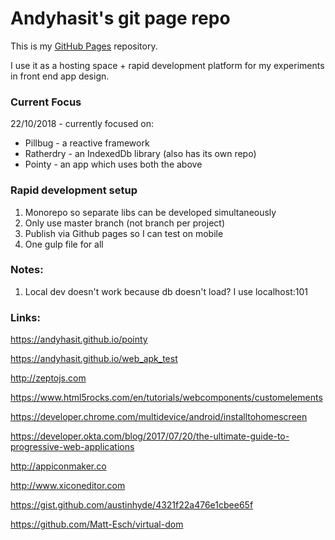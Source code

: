 # Andyhasit's git page repo

This is my [GitHub Pages](https://pages.github.com/) repository.

I use it as a hosting space + rapid development platform for my experiments in front end app design.

### Current Focus

22/10/2018 - currently focused on:

* Pillbug - a reactive framework
* Ratherdry - an IndexedDb library (also has its own repo)
* Pointy - an app which uses both the above



### Rapid development setup

1. Monorepo so separate libs can be developed simultaneously
2. Only use master branch (not branch per project)
3. Publish via Github pages so I can test on mobile
4. One gulp file for all


### Notes:

1. Local dev doesn't work because db doesn't load? I use localhost:101 

### Links:

https://andyhasit.github.io/pointy

https://andyhasit.github.io/web_apk_test

http://zeptojs.com

https://www.html5rocks.com/en/tutorials/webcomponents/customelements

https://developer.chrome.com/multidevice/android/installtohomescreen

https://developer.okta.com/blog/2017/07/20/the-ultimate-guide-to-progressive-web-applications

http://appiconmaker.co

http://www.xiconeditor.com

https://gist.github.com/austinhyde/4321f22a476e1cbee65f

https://github.com/Matt-Esch/virtual-dom